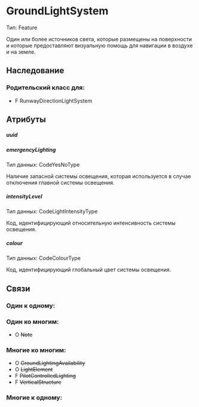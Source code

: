 GroundLightSystem
===============
Тип: Feature

Один или более источников света, которые размещены на поверхности и которые предоставляют визуальную помощь для навигации в воздухе и на земле.

## Наследование

### Родительский класс для:
- F RunwayDirectionLightSystem

## Атрибуты

##### uuid

##### emergencyLighting
Тип данных: CodeYesNoType

Наличие запасной системы освещения, которая используется в случае отключения главной системы освещения.

##### intensityLevel
Тип данных: CodeLightIntensityType

Код, идентифицирующий относительную интенсивность системы освещения.

##### colour
Тип данных: CodeColourType

Код, идентифицирующий глобальный цвет системы освещения.


## Связи

### Один к одному:

### Один ко многим:

- O ~~Note~~

### Многие ко многим:

- O ~~GroundLightingAvailability~~
- O ~~LightElement~~
- F ~~PilotControlledLighting~~
- F ~~VerticalStructure~~

### Многие к одному:

